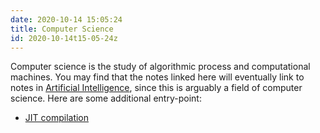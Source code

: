 ```yaml
---
date: 2020-10-14 15:05:24
title: Computer Science 
id: 2020-10-14t15-05-24z
---
```


Computer science is the study of algorithmic process and computational
machines. You may find that the notes linked here will eventually link to notes
in [Artificial Intelligence](./2020-09-04t14-39-00z.md), since this is arguably
a field of computer science. Here are some additional entry-point:

- [JIT compilation](./2020-10-08t15-19-20z.md)

